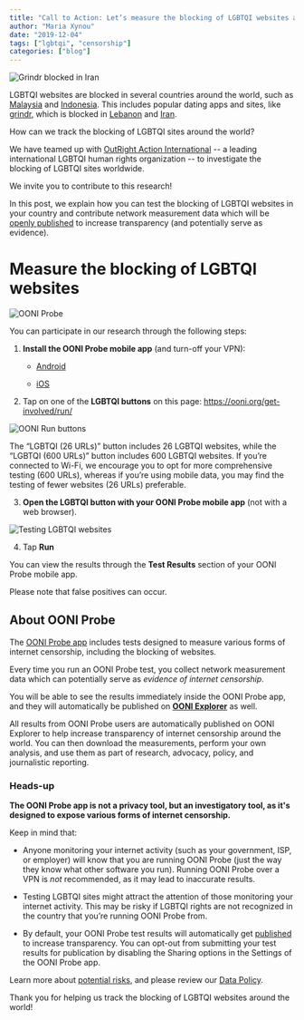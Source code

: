 ```yaml
---
title: "Call to Action: Let’s measure the blocking of LGBTQI websites around the world!"
author: "Maria Xynou"
date: "2019-12-04"
tags: ["lgbtqi", "censorship"]
categories: ["blog"]
---
```


![Grindr blocked in Iran](/post/lgbtqi-site-testing/confirmed-blocked-measurement.png)

LGBTQI websites are blocked in several countries around the world, such
as
[Malaysia](https://sinarproject.org/digital-rights/updates/online-lgbt-censorship-malaysia)
and
[Indonesia](https://ooni.io/post/indonesia-internet-censorship/#lgbt).
This includes popular dating apps and sites, like
[grindr](https://www.grindr.com/), which is blocked in
[Lebanon](https://www.amnesty.org/en/latest/news/2019/05/lebanon-ban-on-gay-dating-app-grindr-a-blow-for-sexual-rights-and-freedom/)
and
[Iran](https://ooni.io/post/iran-internet-censorship/#human-rights-issues).

How can we track the blocking of LGBTQI sites around the world?

We have teamed up with [OutRight Action International](https://outrightinternational.org/) -- a leading international LGBTQI human rights organization -- to investigate the blocking of LGBTQI sites worldwide.

We invite you to contribute to this research!

In this post, we explain how you can test the blocking of LGBTQI
websites in your country and contribute network measurement data which
will be [openly published](https://explorer.ooni.org/) to increase
transparency (and potentially serve as evidence).

# Measure the blocking of LGBTQI websites

![OONI Probe](/post/lgbtqi-site-testing/dashboard.png)

You can participate in our research through the following steps:

1. **Install the OONI Probe mobile app** (and turn-off your VPN):

    * [Android](https://play.google.com/store/apps/details?id=org.openobservatory.ooniprobe)

    * [iOS](https://itunes.apple.com/us/app/id1199566366)

2. Tap on one of the **LGBTQI buttons** on this page: https://ooni.org/get-involved/run/

![OONI Run buttons](/post/lgbtqi-site-testing/lgbtqi-buttons.png)

The “LGBTQI (26 URLs)” button includes 26 LGBTQI websites,
while the “LGBTQI (600 URLs)” button includes 600 LGBTQI websites. If
you’re connected to Wi-Fi, we encourage you to opt for more
comprehensive testing (600 URLs), whereas if you’re using mobile data,
you may find the testing of fewer websites (26 URLs) preferable.

3. **Open the LGBTQI button with your OONI Probe mobile app** (not with a web browser).

![Testing LGBTQI websites](/post/lgbtqi-site-testing/lgbtqi-site-testing.jpeg)

4.  Tap **Run**

You can view the results through the **Test Results** section of your
OONI Probe mobile app.

Please note that false positives can occur.

## About OONI Probe

The [OONI Probe app](https://ooni.org/install/) includes tests
designed to measure various forms of internet censorship, including the
blocking of websites.

Every time you run an OONI Probe test, you collect network measurement
data which can potentially serve as *evidence of internet censorship*.

You will be able to see the results immediately inside the OONI Probe
app, and they will automatically be published on **[OONI Explorer](https://explorer.ooni.org/)** as well.

All results from OONI Probe users are automatically published on
OONI Explorer to help increase transparency of internet censorship
around the world. You can then download the measurements, perform your
own analysis, and use them as part of research, advocacy, policy, and
journalistic reporting.

### Heads-up

**The OONI Probe app is not a privacy tool, but an investigatory tool,
as it's designed to expose various forms of internet censorship.**

Keep in mind that:

* Anyone monitoring your internet activity (such as your government,
ISP, or employer) will know that you are running OONI Probe (just
the way they know what other software you run). Running OONI Probe
over a VPN is *not* recommended, as it may lead to
inaccurate results.

* Testing LGBTQI sites might attract the attention of those monitoring
your internet activity. This may be risky if LGBTQI rights are not
recognized in the country that you’re running OONI Probe from.

* By default, your OONI Probe test results will automatically get
[published](https://ooni.org/data/) to increase transparency.
You can opt-out from submitting your test results for publication
by disabling the Sharing options in the Settings of the OONI
Probe app.

Learn more about [potential risks](https://ooni.io/about/risks/), and
please review our [Data Policy](https://ooni.org/about/data-policy/).

Thank you for helping us track the blocking of LGBTQI websites around the world!

